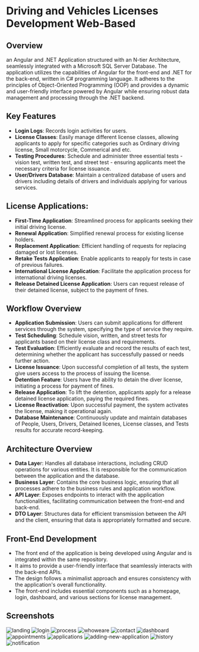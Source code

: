 # Driving and Vehicles Licenses Development Web-Based

## Overview
 an Angular and .NET Application structured with an N-tier Architecture, seamlessly integrated with a Microsoft SQL Server Database. The application utilizes the capabilities of Angular for the front-end and .NET for the back-end, written in C# programming language. It adheres to the principles of Object-Oriented Programming (OOP) and provides a dynamic and user-friendly interface powered by Angular while ensuring robust data management and processing through the .NET backend.

## Key Features
- **Login Logs**: Records login activities for users.
- **License Classes**: Easily manage different license classes, allowing applicants to apply for specific categories such as Ordinary driving license, Small motorcycle, Commerical and etc.
- **Testing Procedures**: Schedule and administer three essential tests - vision test, written test, and street test - ensuring applicants meet the necessary criteria for license issuance.
- **User/Drivers Database**: Maintain a centralized database of users and drivers including details of drivers and individuals applying for various services.

## License Applications:
- **First-Time Application**: Streamlined process for applicants seeking their initial driving license.
- **Renewal Application**: Simplified renewal process for existing license holders.
- **Replacement Application**: Efficient handling of requests for replacing damaged or lost licenses.
- **Retake Tests Application**: Enable applicants to reapply for tests in case of previous failures.
- **International License Application**: Facilitate the application process for international driving licenses.
- **Release Detained License Application**: Users can request  release of their detained license, subject to the payment of fines.

## Workflow Overview
- **Application Submission**: Users can submit applications for different services through the system, specifying the type of service they require.
- **Test Scheduling**: Schedule vision, written, and street tests for applicants based on their license class and requirements.
- **Test Evaluation**: Efficiently evaluate and record the results of each test, determining whether the applicant has successfully passed or needs further action.
- **License Issuance**: Upon successful completion of all tests, the system give users access to the process of issuing the license.
- **Detention Feature**: Users have the ability to detain the diver license, initiating a process for payment of fines.
- **Release Application**: To lift the detention, applicants apply for a release detained license application, paying the required fines.
- **License Reactivation**: Upon successful payment, the system activates the license, making it operational again.
- **Database Maintenance**: Continuously update and maintain databases of People, Users, Drivers, Detained licenes, License classes, and Tests results for accurate record-keeping.

## Architecture Overview
- **Data Laye**r: Handles all database interactions, including CRUD operations for various entities. It is responsible for the communication between the application and the database.
- **Business Layer**: Contains the core business logic, ensuring that all processes adhere to the business rules and application workflow.
- **API Layer**: Exposes endpoints to interact with the application functionalities, facilitating communication between the front-end and back-end.
- **DTO Layer**: Structures data for efficient transmission between the API and the client, ensuring that data is appropriately formatted and secure.

## Front-End Development
- The front end of the application is being developed using Angular and is integrated within the same repository.
- It aims to provide a user-friendly interface that seamlessly interacts with the back-end APIs. 
- The design follows a minimalist approach and ensures consistency with the application's overall functionality. 
- The front-end includes essential components such as a homepage, login, dashboard, and various sections for license management.

## Screenshots

![landing](https://github.com/user-attachments/assets/2e6626e9-3470-46c4-965a-b8e2c3333853)
![login](https://github.com/user-attachments/assets/560ef1c4-50d7-42e1-9eb8-50e5d06e9f74)
![process](https://github.com/user-attachments/assets/5e19625c-1e5f-4bc6-b891-8c76c9486594)
![whoweare](https://github.com/user-attachments/assets/0de4f61e-5c8f-4977-b7f1-be70a4bb48ef)
![contact](https://github.com/user-attachments/assets/6d343bc8-23e1-4ace-a7ca-62825184e603)
![dashboard](https://github.com/user-attachments/assets/e125b241-7d70-4397-bb83-79a5081d076c)
![appointments](https://github.com/user-attachments/assets/8eb394d6-15c7-4751-99b9-d85a6b70c4aa)
![applications](https://github.com/user-attachments/assets/0a8fe7b6-3896-44e6-8c65-6027f91dbf10)
![adding-new-application](https://github.com/user-attachments/assets/f48d2020-b8f4-4e95-b44e-cebc9f08b624)
![history](https://github.com/user-attachments/assets/a2919c68-42e2-4b45-aaef-4c5103b7fd3d)
![notification](https://github.com/user-attachments/assets/bc31e29b-3703-4123-84d7-4a772cd4ac1c)


